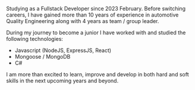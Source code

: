 Studying as a Fullstack Developer since 2023 February. Before switching careers, I have gained more than 10 years of experience in automotive Quality Engineering along with 4 years as team / group leader.

During my journey to become a junior I have worked with and studied the following technologies:
- Javascript (NodeJS, ExpressJS, React)
- Mongoose / MongoDB
- C#

I am more than excited to learn, improve and develop in both hard and soft skills in the next upcoming years and beyond.
